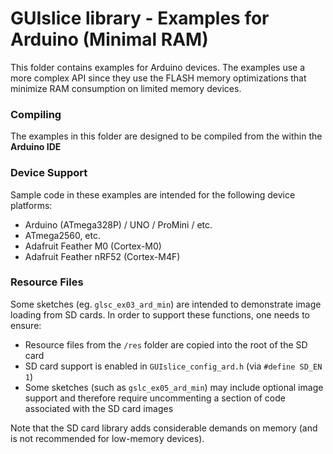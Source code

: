 # GUIslice library - Examples for Arduino (Minimal RAM) #
This folder contains examples for Arduino devices. The examples
use a more complex API since they use the FLASH memory
optimizations that minimize RAM consumption on limited memory devices.

### Compiling ###
The examples in this folder are designed to be compiled from the within the **Arduino IDE**

### Device Support ###
Sample code in these examples are intended for the following device platforms:
- Arduino (ATmega328P) / UNO / ProMini / etc.
- ATmega2560, etc.
- Adafruit Feather M0 (Cortex-M0)
- Adafruit Feather nRF52 (Cortex-M4F)


### Resource Files ###
Some sketches (eg. `glsc_ex03_ard_min`) are intended to demonstrate image loading from SD cards.
In order to support these functions, one needs to ensure:
- Resource files from the `/res` folder are copied into the root of the SD card
- SD card support is enabled in `GUIslice_config_ard.h` (via `#define SD_EN 1`)
- Some sketches (such as `gslc_ex05_ard_min`) may include optional image support and
  therefore require uncommenting a section of code associated with the SD card images

Note that the SD card library adds considerable demands on memory (and is not
recommended for low-memory devices).
